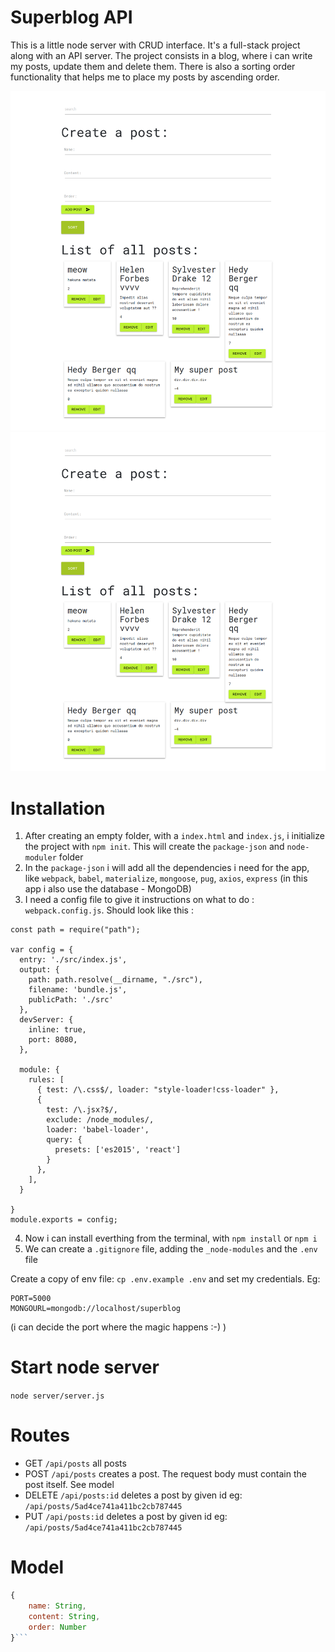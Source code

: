 # Superblog API

This is a little node server with CRUD interface. It's a full-stack project along with an API server.
The project consists in a blog, where i can write my posts, update them and delete them. There is also a sorting order functionality that helps me to place my posts by ascending order. 

![Superblog](img/Superblog.png "Superblog")
![screenshot](/img/Superblog.png)


# Installation
1. After creating an empty folder, with a `index.html` and `index.js`, i initialize the project with `npm init`. This will create the `package-json` and `node-moduler` folder
2. In the `package-json` i will add all the dependencies i need for the app, like `webpack`, `babel`, `materialize`, `mongoose`, `pug`, `axios`, `express` (in this app i also use the database - MongoDB)
3. I need a config file to give it instructions on what to do : `webpack.config.js`. Should look like this :
```
const path = require("path");

var config = {
  entry: './src/index.js',
  output: {
    path: path.resolve(__dirname, "./src"),
    filename: 'bundle.js',
    publicPath: './src'
  },
  devServer: {
    inline: true,
    port: 8080,
  },

  module: {
    rules: [
      { test: /\.css$/, loader: "style-loader!css-loader" },
      {
        test: /\.jsx?$/,
        exclude: /node_modules/,
        loader: 'babel-loader',
        query: {
          presets: ['es2015', 'react']
        }
      },
    ],
  }

}
module.exports = config;
```
4. Now i can install everthing from the terminal, with `npm install` or `npm i`
5. We can create a `.gitignore` file, adding the `_node-modules` and the `.env` file




Create a copy of env file: `cp .env.example .env`  and set my credentials. Eg:
```
PORT=5000
MONGOURL=mongodb://localhost/superblog
```
(i can decide the port where the magic happens :-) )


# Start node server

`node server/server.js`

# Routes
- GET `/api/posts` all posts
- POST `/api/posts` creates a post. The request body must contain the post itself. See model
- DELETE `/api/posts:id` deletes a post by given id eg: `/api/posts/5ad4ce741a411bc2cb787445`
- PUT `/api/posts:id` deletes a post by given id
  eg: `/api/posts/5ad4ce741a411bc2cb787445`

# Model
```javascript
{
    name: String,
    content: String,
    order: Number
}```
